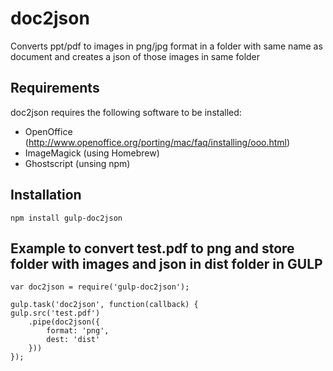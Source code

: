 # doc2json
Converts ppt/pdf to images in png/jpg format in a folder with same name as document and creates a json of those images in same folder

## Requirements

doc2json requires the following software to be installed:

* OpenOffice (http://www.openoffice.org/porting/mac/faq/installing/ooo.html)
* ImageMagick (using Homebrew)
* Ghostscript (unsing npm)


## Installation

    npm install gulp-doc2json
    

## Example to convert test.pdf to png and store folder with images and json in dist folder in GULP

    var doc2json = require('gulp-doc2json');
    
    gulp.task('doc2json', function(callback) {
    gulp.src('test.pdf')
        .pipe(doc2json({
            format: 'png',
            dest: 'dist'
        }))
    });




